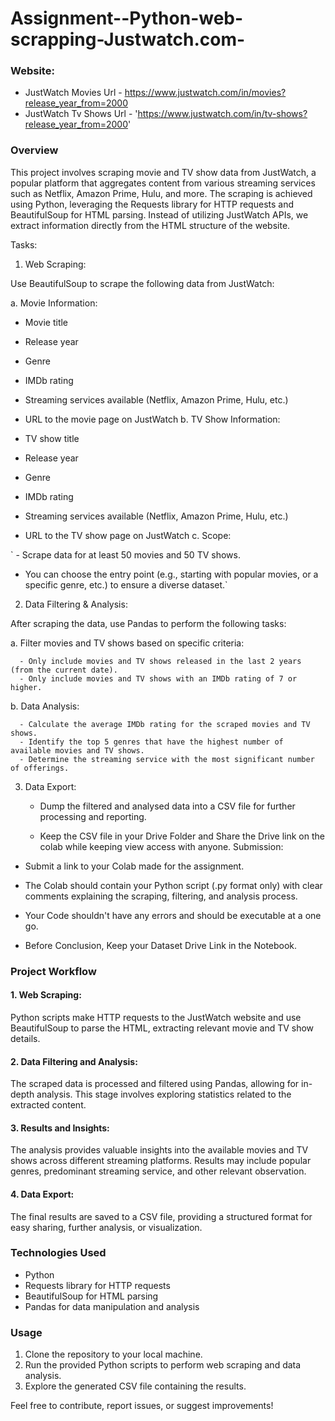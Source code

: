 # Assignment--Python-web-scrapping-Justwatch.com-
### Website:
- JustWatch Movies Url -  https://www.justwatch.com/in/movies?release_year_from=2000
- JustWatch Tv Shows Url - 'https://www.justwatch.com/in/tv-shows?release_year_from=2000'


### Overview
This project involves scraping movie and TV show data from JustWatch, a popular platform that aggregates content from various streaming services such as Netflix, Amazon Prime, Hulu, and more. The scraping is achieved using Python, leveraging the Requests library for HTTP requests and BeautifulSoup for HTML parsing. Instead of utilizing JustWatch APIs, we extract information directly from the HTML structure of the website.

Tasks:
1. Web Scraping:

Use BeautifulSoup to scrape the following data from JustWatch:

a. Movie Information:

  - Movie title
  - Release year
  - Genre
  - IMDb rating
  - Streaming services available (Netflix, Amazon Prime, Hulu, etc.)
  - URL to the movie page on JustWatch
b. TV Show Information:

  - TV show title
  - Release year
  - Genre
  - IMDb rating
  - Streaming services available (Netflix, Amazon Prime, Hulu, etc.)
  - URL to the TV show page on JustWatch
c. Scope:

 ` - Scrape data for at least 50 movies and 50 TV shows.
   - You can choose the entry point (e.g., starting with popular movies,
     or a specific genre, etc.) to ensure a diverse dataset.`
2. Data Filtering & Analysis:

After scraping the data, use Pandas to perform the following tasks:

a. Filter movies and TV shows based on specific criteria:

      - Only include movies and TV shows released in the last 2 years (from the current date).
      - Only include movies and TV shows with an IMDb rating of 7 or higher.
b. Data Analysis:

      - Calculate the average IMDb rating for the scraped movies and TV shows.
      - Identify the top 5 genres that have the highest number of available movies and TV shows.
      - Determine the streaming service with the most significant number of offerings.
3. Data Export:

   - Dump the filtered and analysed data into a CSV file for further processing and reporting.

   - Keep the CSV file in your Drive Folder and Share the Drive link on the colab while keeping view access with anyone.
Submission:

- Submit a link to your Colab made for the assignment.

- The Colab should contain your Python script (.py format only) with clear
  comments explaining the scraping, filtering, and analysis process.

- Your Code shouldn't have any errors and should be executable at a one go.

- Before Conclusion, Keep your Dataset Drive Link in the Notebook.
### Project Workflow
#### 1. Web Scraping: 
Python scripts make HTTP requests to the JustWatch website and use BeautifulSoup to parse the HTML, extracting relevant movie and TV show details.

#### 2. Data Filtering and Analysis:
The scraped data is processed and filtered using Pandas, allowing for in-depth analysis. This stage involves exploring statistics related to the extracted content.

#### 3. Results and Insights:
The analysis provides valuable insights into the available movies and TV shows across different streaming platforms. Results may include popular genres, predominant streaming service, and other relevant observation.

#### 4. Data Export:
The final results are saved to a CSV file, providing a structured format for easy sharing, further analysis, or visualization.

### Technologies Used
- Python
- Requests library for HTTP requests
- BeautifulSoup for HTML parsing
- Pandas for data manipulation and analysis
### Usage
1. Clone the repository to your local machine.
2. Run the provided Python scripts to perform web scraping and data analysis.
3. Explore the generated CSV file containing the results.
   
Feel free to contribute, report issues, or suggest improvements!
